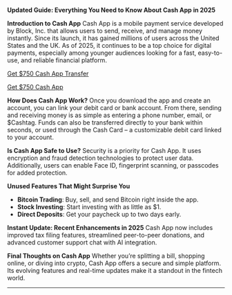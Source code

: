 **Updated Guide: Everything You Need to Know About Cash App in 2025**

**Introduction to Cash App**
Cash App is a mobile payment service developed by Block, Inc. that allows users to send, receive, and manage money instantly. Since its launch, it has gained millions of users across the United States and the UK. As of 2025, it continues to be a top choice for digital payments, especially among younger audiences looking for a fast, easy-to-use, and reliable financial platform.

[Get $750 Cash App Transfer](https://smrturl.co/a/s4f603f7e94/9855?s1=)

[Get $750 Cash App](https://smrturl.co/a/s4f603f7e94/11279?s1=)

**How Does Cash App Work?**
Once you download the app and create an account, you can link your debit card or bank account. From there, sending and receiving money is as simple as entering a phone number, email, or \$Cashtag. Funds can also be transferred directly to your bank within seconds, or used through the Cash Card – a customizable debit card linked to your account.

**Is Cash App Safe to Use?**
Security is a priority for Cash App. It uses encryption and fraud detection technologies to protect user data. Additionally, users can enable Face ID, fingerprint scanning, or passcodes for added protection.

**Unused Features That Might Surprise You**

* **Bitcoin Trading**: Buy, sell, and send Bitcoin right inside the app.
* **Stock Investing**: Start investing with as little as \$1.
* **Direct Deposits**: Get your paycheck up to two days early.

**Instant Update: Recent Enhancements in 2025**
Cash App now includes improved tax filing features, streamlined peer-to-peer donations, and advanced customer support chat with AI integration.

**Final Thoughts on Cash App**
Whether you’re splitting a bill, shopping online, or diving into crypto, Cash App offers a secure and simple platform. Its evolving features and real-time updates make it a standout in the fintech world.

---
